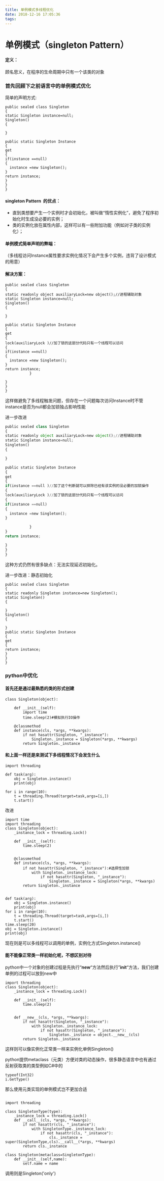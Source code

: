 ```yaml
---
title: 单例模式多线程优化
date: 2018-12-16 17:05:36
tags:
---
```


# 单例模式（singleton Pattern）

#### 定义：

顾名思义，在程序的生命周期中只有一个该类的对象

### 首先回顾下之前语言中的单例模式优化

简单的声明方式:

```
public sealed class Singleton
{
static Singleton instance=null;
Singleton()
{

}

public static Singleton Instance
{
get
{
if(instance ==null)
{
  instance =new Singleton();
}
return instance;
}
}
}
```

#### singleton Pattern  的优点：

- 直到类想要产生一个实例时才会初始化，被叫做“惰性实例化”，避免了程序初始化时生成没必要的实例；
- 类的实例化放在属性内部，这样可以有一些附加功能（例如对子类的实例化）；

#### 单例模式简单声明的弊端：

（多线程访问Instance属性要求实例化情况下会产生多个实例，违背了设计模式的用意）

#### 解决方案：

```
public sealed class Singleton
{
static readonly object auxiliaryLock=new object();//进程辅助对象
static Singleton instance=null;
Singleton()
{

}

public static Singleton Instance
{
get
{
lock(auxiliaryLock )//加了锁的这部分代码只有一个线程可以访问
{
if(instance ==null)
{
  instance =new Singleton();
}
return instance;
           }

}
}
}
```

这样做避免了多线程触发问题，但存在一个问题每次访问Instance时不管instance是否为null都会加锁独占影响性能 

进一步改进 

```python
public sealed class Singleton
{
static readonly object auxiliaryLock=new object();//进程辅助对象
static Singleton instance=null;
Singleton()
{

}

public static Singleton Instance
{
get
{
if(instance ==null )//加了这个判断就可以排除已经有该实例的没必要的加锁操作
{
lock(auxiliaryLock )//加了锁的这部分代码只有一个线程可以访问
{
if(instance ==null)
{
  instance =new Singleton();
}

           }
}
return instance;

}
}
}
```

这种方式仍然有很多缺点：无法实现延迟初始化。

进一步改进：静态初始化

```
public sealed class Singleton
{
static readonly Singleton instance=new Singleton();
static Singleton()
{

}
Singleton()
{

}
public static Singleton Instance
{
get
{
return instance;
}
}
}
```

### python中优化

#### 首先还是通过最熟悉的类的形式创建

```
class Singleton(object):

    def __init__(self):
        import time
        time.sleep(2)#模拟执行IO操作

    @classmethod
    def instance(cls, *args, **kwargs):
        if not hasattr(Singleton, "_instance"):
            Singleton._instance = Singleton(*args, **kwargs)
        return Singleton._instance
```

#### 和上面一样还是来测试下多线程情况下会发生什么

```
import threading

def task(arg):
    obj = Singleton.instance()
    print(obj)

for i in range(10):
    t = threading.Thread(target=task,args=[i,])
    t.start()
```



改进

```
import time
import threading
class Singleton(object):
    _instance_lock = threading.Lock()

    def __init__(self):
        time.sleep(2)

   
    @classmethod
    def instance(cls, *args, **kwargs):
        if not hasattr(Singleton, "_instance"):#选择性加锁
            with Singleton._instance_lock:
                if not hasattr(Singleton, "_instance"):
                    Singleton._instance = Singleton(*args, **kwargs)
        return Singleton._instance


def task(arg):
    obj = Singleton.instance()
    print(obj)
for i in range(10):
    t = threading.Thread(target=task,args=[i,])
    t.start()
time.sleep(20)
obj = Singleton.instance()
print(obj)
```

现在则是可以多线程可以调用的单例，实例化方式Singleton.instance()

#### 能不能像正常类一样初始化呢，不想区别对待

python中一个对象的创建过程是先执行“__new__“方法然后执行”__init__“方法，我们创建单例的过程可以放到new中

```
import threading
class Singleton(object):
    _instance_lock = threading.Lock()

    def __init__(self):
        time.sleep(2)


    def __new__(cls, *args, **kwargs):
        if not hasattr(Singleton, "_instance"):
            with Singleton._instance_lock:
                if not hasattr(Singleton, "_instance"):
                    Singleton._instance = object.__new__(cls)  
        return Singleton._instance
```

这样则可以像实例化正常类一样来实例化单例Singleton()

python提供metaclass（元类）方便对类的动态操作，很多静态语言中也有通过反射获取类的类型例如C#中的

```
typeof(Int32)
i.GetType()
```

那么使用元类实现的单例模式岂不更加合适

```

import threading

class SingletonType(type):
    _instance_lock = threading.Lock()
    def __call__(cls, *args, **kwargs):
        if not hasattr(cls, "_instance"):
            with SingletonType._instance_lock:
                if not hasattr(cls, "_instance"):
                    cls._instance = super(SingletonType,cls).__call__(*args, **kwargs)
        return cls._instance

class Singleton(metaclass=SingletonType):
    def __init__(self,name):
        self.name = name
```

调用则是Singleton('only')